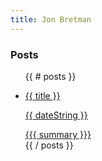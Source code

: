 ```yaml
---
title: Jon Bretman
---
```


### Posts

<ul>
{{ # posts }}
    <li>
        <a href="/{{{ link }}}">
            <p>{{ title }}</p>
            <p>{{ dateString }}</p>
            {{{ summary }}}
        </a>
    </li>
{{ / posts }}
</ul>